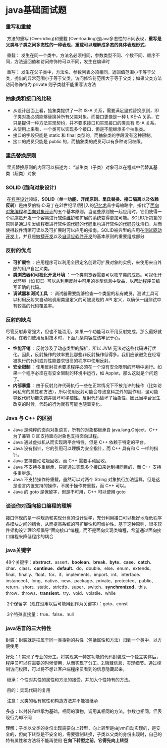 # java基础面试题

### **重写和重载**

​	方法的重写 (Overriding)和重载 (Overloading)是java多态性的不同表现，**重写是父类与子类之间多态性的一种表现，重载可以理解成多态的具体表现形式**。 

​	重载： 发生在同一个类中，方法名必须相同，参数类型不同、个数不同、顺序不同，方法返回值和访问修饰符可以不同，发生在编译时

​	重写： 发生在父子类中，方法名、参数列表必须相同，返回值范围小于等于父类，抛出的异常范围小于等于父类，访问修饰符范围大于等于父类；如果父类方法访问修饰符为 private 则子类就不能重写该方法



### **抽象类和接口的比较**

- 从设计层面上看，抽象类提供了一种 IS-A 关系，需要满足里式替换原则，即子类对象必须能够替换掉所有父类对象。而接口更像是一种 LIKE-A 关系，它只是提供一种方法实现契约，并不要求接口和实现接口的类具有 IS-A 关系。
- 从使用上来看，一个类可以实现多个接口，但是不能继承多个抽象类。
- 接口的字段只能是 static 和 final 类型的，而抽象类的字段没有这种限制。
- 接口的成员只能是 public 的，而抽象类的成员可以有多种访问权限。

### **里氏替换原则**

​	里氏替换原则的内容可以描述为： “派生类（子类）对象可以在程式中代替其基类（超类）对象

### **SOLID (面向对象设计)**

​	在[程序设计](https://baike.baidu.com/item/程序设计)领域，**SOLID**（**单一功能、开闭原则、里氏替换、接口隔离**以及**依赖反转**）是由罗伯特·C·马丁在21世纪早期引入的[记忆术](https://baike.baidu.com/item/记忆术)首字母缩略字，指代了[面向对象编程](https://baike.baidu.com/item/面向对象编程)和[面向对象设计](https://baike.baidu.com/item/面向对象设计)的五个基本原则。当这些原则被一起应用时，它们使得一个[程序员](https://baike.baidu.com/item/程序员)开发一个容易进行[软件维护](https://baike.baidu.com/item/软件维护)和扩展的系统变得更加可能。SOLID所包含的原则是通过引发编程者进行软件[源代码](https://baike.baidu.com/item/源代码)的[代码重构](https://baike.baidu.com/item/代码重构)进行软件的[代码异味](https://baike.baidu.com/item/代码异味)清扫，从而使得软件清晰可读以及可扩展时可以应用的指南。SOLID被典型的应用在[测试驱动开发](https://baike.baidu.com/item/测试驱动开发)上，并且是[敏捷开发](https://baike.baidu.com/item/敏捷开发)以及[自适应软件开发](https://baike.baidu.com/item/自适应软件开发)的基本原则的重要组成部分

### **反射的优点**

- **可扩展性**   ：应用程序可以利用全限定名创建可扩展对象的实例，来使用来自外部的用户自定义类。
- **类浏览器和可视化开发环境**   ：一个类浏览器需要可以枚举类的成员。可视化开发环境（如 IDE）可以从利用反射中可用的类型信息中受益，以帮助程序员编写正确的代码。
- **调试器和测试工具**   ： 调试器需要能够检查一个类里的私有成员。测试工具可以利用反射来自动地调用类里定义的可被发现的 API 定义，以确保一组测试中有较高的代码覆盖率。

### **反射的缺点**

尽管反射非常强大，但也不能滥用。如果一个功能可以不用反射完成，那么最好就不用。在我们使用反射技术时，下面几条内容应该牢记于心。

- **性能开销**   ：反射涉及了动态类型的解析，所以 JVM 无法对这些代码进行优化。因此，反射操作的效率要比那些非反射操作低得多。我们应该避免在经常被执行的代码或对性能要求很高的程序中使用反射。
- **安全限制**   ：使用反射技术要求程序必须在一个没有安全限制的环境中运行。如果一个程序必须在有安全限制的环境中运行，如 Applet，那么这就是个问题了。
- **内部暴露**   ：由于反射允许代码执行一些在正常情况下不被允许的操作（比如访问私有的属性和方法），所以使用反射可能会导致意料之外的副作用，这可能导致代码功能失调并破坏可移植性。反射代码破坏了抽象性，因此当平台发生改变的时候，代码的行为就有可能也随着变化。

### **Java 与 C++ 的区别**

- Java 是纯粹的面向对象语言，所有的对象都继承自 java.lang.Object，C++ 为了兼容 C 即支持面向对象也支持面向过程。
- Java 通过虚拟机从而实现跨平台特性，但是 C++ 依赖于特定的平台。
- Java 没有指针，它的引用可以理解为安全指针，而 C++ 具有和 C 一样的指针。
- Java 支持自动垃圾回收，而 C++ 需要手动回收。
- Java 不支持多重继承，只能通过实现多个接口来达到相同目的，而 C++ 支持多重继承。
- Java 不支持操作符重载，虽然可以对两个 String 对象执行加法运算，但是这是语言内置支持的操作，不属于操作符重载，而 C++ 可以。
- Java 的 goto 是保留字，但是不可用，C++ 可以使用 goto

### **谈谈你对面向接口编程的理解**

​	接口体现的是一种规范和实现分离的设计哲学，充分利用接口可以极好地降低程序各模块之间的耦合，从而提高系统的可扩展性和可维护性。基于这种原则，很多软件架构设计理论都倡导“面向接口”编程，而不是面向实现类编程，希望通过面向接口编程来降低程序的耦合

### **java关键字**

​		48个关键字：**abstract**、assert、**boolean**、**break**、**byte**、**case**、**catch**、char、class、**continue**、**default**、do、double、else、enum、extends、final、finally、float、for、if、implements、import、int、interface、instanceof、long、native、new、package、private、protected、public、return、short、static、strictfp、super、switch、**synchronized**、this、throw、throws、**transient**、try、void、volatile、while

​		2个保留字（现在没用以后可能用到作为关键字）：goto、const

​		3个特殊直接量：true、false、null

### java语言的三大特性

​		封装：封装就是把属于同一类事物的共性（包括属性和方法）归到一个类中，以方便使用

​		好处：1.实现了专业的分工。将实现某一特定功能的代码封装成一个独立实体后，程序员可以在需要的时候使用，从而实现了分工。2.隐藏信息，实现细节。通过控制访问权限，可以将不想让客户端程序员看到的信息隐藏起来。

​		继承：个性对共性的属性和方法的接受，并加入个性特有的方法。

​		目的：实现代码的复用

​		注意：父类的私有属性和构造方法并不能被继承

​		多态：以封装和继承为基础，相同的事物，调用其相同的方法，参数也相同，但表现行为却不同

​		理解：子类以父类的身份出现需要向上转型，向上转型是由jvm自动实现的，是安全的，但向下转型是不安全的，需要强制转换，子类以父类的身份出现时，自己的特有属性和方法将不能再使用        **在向下转型之前，它得先向上转型**

